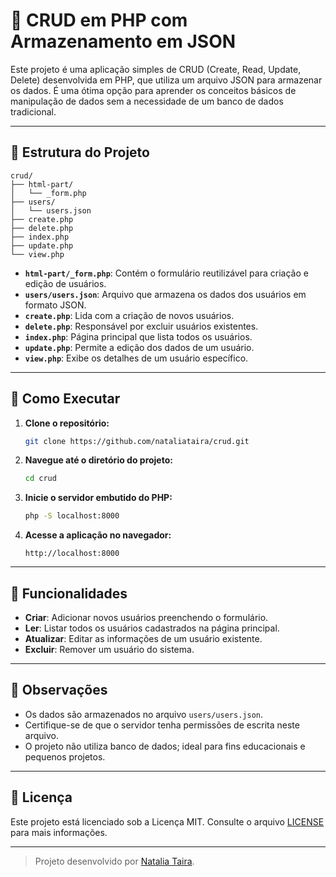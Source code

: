 # 📝 CRUD em PHP com Armazenamento em JSON

Este projeto é uma aplicação simples de CRUD (Create, Read, Update, Delete) desenvolvida em PHP, que utiliza um arquivo JSON para armazenar os dados. É uma ótima opção para aprender os conceitos básicos de manipulação de dados sem a necessidade de um banco de dados tradicional.

---

## 📁 Estrutura do Projeto

```
crud/
├── html-part/
│   └── _form.php
├── users/
│   └── users.json
├── create.php
├── delete.php
├── index.php
├── update.php
└── view.php
```

- **`html-part/_form.php`**: Contém o formulário reutilizável para criação e edição de usuários.
- **`users/users.json`**: Arquivo que armazena os dados dos usuários em formato JSON.
- **`create.php`**: Lida com a criação de novos usuários.
- **`delete.php`**: Responsável por excluir usuários existentes.
- **`index.php`**: Página principal que lista todos os usuários.
- **`update.php`**: Permite a edição dos dados de um usuário.
- **`view.php`**: Exibe os detalhes de um usuário específico.

---

## 🚀 Como Executar

1. **Clone o repositório:**

   ```bash
   git clone https://github.com/nataliataira/crud.git
   ```

2. **Navegue até o diretório do projeto:**

   ```bash
   cd crud
   ```

3. **Inicie o servidor embutido do PHP:**

   ```bash
   php -S localhost:8000
   ```

4. **Acesse a aplicação no navegador:**

   ```
   http://localhost:8000
   ```

---

## 🧪 Funcionalidades

- **Criar**: Adicionar novos usuários preenchendo o formulário.
- **Ler**: Listar todos os usuários cadastrados na página principal.
- **Atualizar**: Editar as informações de um usuário existente.
- **Excluir**: Remover um usuário do sistema.

---

## 📌 Observações

- Os dados são armazenados no arquivo `users/users.json`.
- Certifique-se de que o servidor tenha permissões de escrita neste arquivo.
- O projeto não utiliza banco de dados; ideal para fins educacionais e pequenos projetos.

---

## 📜 Licença

Este projeto está licenciado sob a Licença MIT. Consulte o arquivo [LICENSE](LICENSE) para mais informações.

---

> Projeto desenvolvido por [Natalia Taira](https://github.com/nataliataira).
